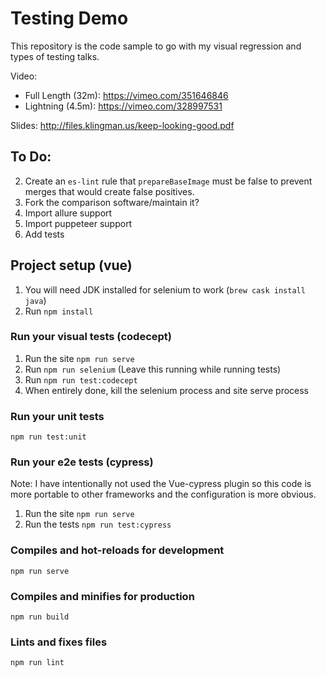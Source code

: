 # Testing Demo

This repository is the code sample to go with my visual regression and types of testing talks.

Video: 
- Full Length (32m): https://vimeo.com/351646846  
- Lightning (4.5m): https://vimeo.com/328997531

Slides: http://files.klingman.us/keep-looking-good.pdf

## To Do:

2. Create an `es-lint` rule that `prepareBaseImage` must be false to prevent merges 
   that would create false positives.
4. Fork the comparison software/maintain it?
5. Import allure support
6. Import puppeteer support
7. Add tests

## Project setup (vue)
1. You will need JDK installed for selenium to work (`brew cask install java`)
2. Run `npm install`

### Run your visual tests (codecept)
1. Run the site `npm run serve`
2. Run `npm run selenium` (Leave this running while running tests)
3. Run `npm run test:codecept`
4. When entirely done, kill the selenium process and site serve process

### Run your unit tests
```
npm run test:unit
```

### Run your e2e tests (cypress)

Note: I have intentionally not used the Vue-cypress plugin so this code is more portable to other frameworks
and the configuration is more obvious.

1. Run the site `npm run serve`
2. Run the tests `npm run test:cypress`

### Compiles and hot-reloads for development
```
npm run serve
```

### Compiles and minifies for production
```
npm run build
```

### Lints and fixes files
```
npm run lint
```
